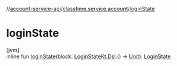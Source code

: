 //[account-service-api](../../index.md)/[classtime.service.account](index.md)/[loginState](login-state.md)

# loginState

[jvm]\
inline fun [loginState](login-state.md)(block: [LoginStateKt.Dsl](-login-state-kt/-dsl/index.md).() -&gt; [Unit](https://kotlinlang.org/api/latest/jvm/stdlib/kotlin/-unit/index.html)): [LoginState](-login-state/index.md)
